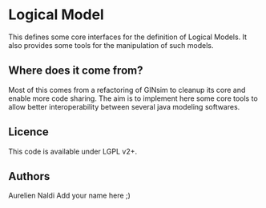 Logical Model
=================

This defines some core interfaces for the definition of Logical Models.
It also provides some tools for the manipulation of such models.


Where does it come from?
------------------------

Most of this comes from a refactoring of GINsim to cleanup its core and enable more code sharing.
The aim is to implement here some core tools to allow better interoperability between several java modeling softwares.


Licence
-------

This code is available under LGPL v2+.



Authors
-------

Aurelien Naldi
Add your name here ;)

